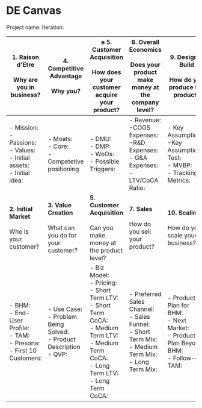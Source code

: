 # DE Canvas

Project name:
Iteration:



| **1. Raison d'Etre**<br><br>Why are you in business?                           | **4. Competitive Advantage**<br><br>Why you?                              | **e 5. Customer Acquisition**<br><br>How does your customer acquire your product?                                                                             | **8. Overall Economics**<br><br>Does your product make money at the company level?                           | **9. Design & Build**<br><br>How do you produce the product?                                |
| ------------------------------------------------------------------------------ | ------------------------------------------------------------------------- | ------------------------------------------------------------------------------------------------------------------------------------------------------------- | ------------------------------------------------------------------------------------------------------------ | ------------------------------------------------------------------------------------------- |
| - Mission:<br>- Passions:<br>- Values:<br>- Initial assets:<br>- Initial idea: | - Moats:<br>- Core:<br>- Competetive positioning                          | - DMU:<br>- DMP:<br>- WoOs:<br>- Possible Triggers:                                                                                                           | - Revenue:<br>-COGS Expenses:<br>-R&D Expenses:<br>- G&A Expenses:<br>- LTV/CoCA Ratio:                      | - Key Assumptions:<br>-Key Assumption Test:<br>- MVBP:<br>- Tracking Metrics:               |
| **2. Initial Market**<br><br>Who is your customer?                             | **3. Value Creation**<br><br>What can you do for your customer?           | **5. Customer Acquisition**<br><br>Can you make money at the product level?                                                                                   | **7. Sales**<br><br>How do you sell your product?                                                            | **10. Scaling**<br><br>How do you scale your business?                                      |
| - BHM:<br>- End-User Profile:<br>- TAM:<br>- Presona:<br>- First 10 Customers: | - Use Case:<br>- Problem Being Solved:<br>- Product Description<br>- QVP: | - Biz Model:<br>- Pricing:<br>- Short Term LTV: <br>- Short Term CoCA:<br>- Medium Term LTV: <br>- Medium Term CoCA:<br>- Long Term LTV:<br>- Long Term CoCA: | - Preferred Sales Channel:<br>- Sales Funnel:<br>- Short Term Mix:<br>- Medium Term Mix:<br>- Long Term Mix: | - Product Plan for BHM:<br>- Next Market:<br>- Product Plan Beyond BHM:<br>- Follow-on TAM: |

